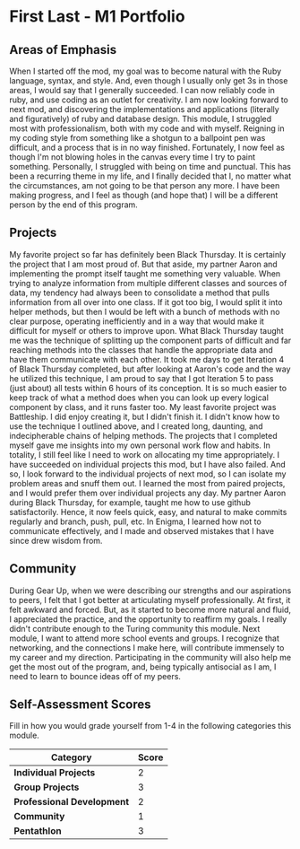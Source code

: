 # First Last - M1 Portfolio

## Areas of Emphasis

  When I started off the mod, my goal was to become natural with the Ruby language,
syntax, and style. And, even though I usually only get 3s in those areas, I would say that I
generally succeeded. I can now reliably code in ruby, and use coding as an outlet for creativity.
I am now looking forward to next mod, and discovering the implementations and applications
(literally and figuratively) of ruby and database design.
  This module, I struggled most with professionalism, both with my code and with myself.
Reigning in my coding style from something like a shotgun to a ballpoint pen was difficult,
and a process that is in no way finished. Fortunately, I now feel as though I'm not
blowing holes in the canvas every time I try to paint something. Personally, I struggled
with being on time and punctual. This has been a recurring theme in my life, and I
finally decided that I, no matter what the circumstances, am not going to be that person any more.
I have been making progress, and I feel as though (and hope that) I will be a different
person by the end of this program.

## Projects

  My favorite project so far has definitely been Black Thursday. It is certainly
the project that I am most proud of. But that aside, my partner Aaron and implementing
the prompt itself taught me something very valuable. When trying to analyze information
from multiple different classes and sources of data, my tendency had always been to
consolidate a method that pulls information from all over into one class. If it got
too big, I would split it into helper methods, but then I would be left with a bunch
of methods with no clear purpose, operating inefficiently and in a way that would make
it difficult for myself or others to improve upon. What Black Thursday taught me was
the technique of splitting up the component parts of difficult and far reaching methods
into the classes that handle the appropriate data and have them communicate with each
other. It took me days to get Iteration 4 of Black Thursday completed, but after looking
at Aaron's code and the way he utilized this technique, I am proud to say that I got Iteration
5 to pass (just about) all tests within 6 hours of its conception. It is so much easier to keep
track of what a method does when you can look up every logical component by class, and
it runs faster too.
  My least favorite project was Battleship. I did enjoy creating it, but I didn't finish it.
I didn't know how to use the technique I outlined above, and I created long, daunting,
and indecipherable chains of helping methods.
  The projects that I completed myself gave me insights into my own personal work flow
and habits. In totality, I still feel like I need to work on allocating my time
appropriately. I have succeeded on individual projects this mod, but I have also
failed. And so, I look forward to the individual projects of next mod, so I can isolate
my problem areas and snuff them out.
  I learned the most from paired projects, and I would prefer them over individual
projects any day. My partner Aaron during Black Thursday, for example, taught me
how to use github satisfactorily. Hence, it now feels quick, easy, and natural to
make commits regularly and branch, push, pull, etc. In Enigma, I learned how not to
communicate effectively, and I made and observed mistakes that I have since drew wisdom
from.

## Community

  During Gear Up, when we were describing our strengths and our aspirations to peers,
I felt that I got better at articulating myself professionally. At first, it felt
awkward and forced. But, as it started to become more natural and fluid, I appreciated
the practice, and the opportunity to reaffirm my goals.
  I really didn't contribute enough to the Turing community this module. Next module,
I want to attend more school events and groups. I recognize that networking, and the
connections I make here, will contribute immensely to my career and my direction.
Participating in the community will also help me get the most out of the program, and,
being typically antisocial as I am, I need to learn to bounce ideas off of my peers.

## Self-Assessment Scores

Fill in how you would grade yourself from 1-4 in the following categories this module.

| Category                     | Score |
| -----------------------------| ----- |
| **Individual Projects**      |   2   |
| **Group Projects**           |   3   |
| **Professional Development** |   2   |
| **Community**                |   1   |
| **Pentathlon**               |   3   |

